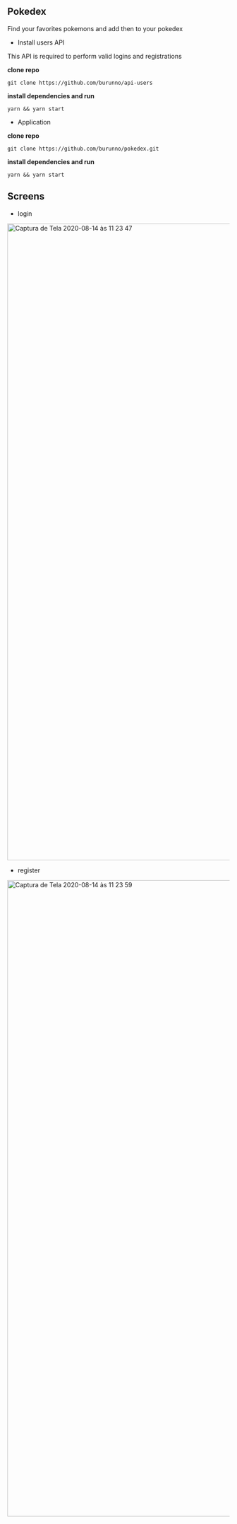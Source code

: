 ## Pokedex

Find your favorites pokemons and add then to your pokedex

- Install users API

This API is required to perform valid logins and registrations


**clone repo**
```
git clone https://github.com/burunno/api-users
```

**install dependencies and run**
```
yarn && yarn start
```

- Application

**clone repo**
```
git clone https://github.com/burunno/pokedex.git
```
**install dependencies and run**
```
yarn && yarn start
```

## Screens

- login
<img width="1440" alt="Captura de Tela 2020-08-14 às 11 23 47" src="https://user-images.githubusercontent.com/38473461/90260270-a4e54f80-de21-11ea-83d9-2f911f34333c.png">

- register
<img width="1439" alt="Captura de Tela 2020-08-14 às 11 23 59" src="https://user-images.githubusercontent.com/38473461/90260345-c0e8f100-de21-11ea-863e-f30bc3eb8ef0.png">
